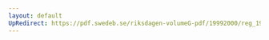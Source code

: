 ```yaml
---
layout: default
UpRedirect: https://pdf.swedeb.se/riksdagen-volumeG-pdf/19992000/reg_19992000/reg_19992000_0131.pdf
---
```

